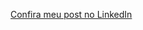 [Confira meu post no LinkedIn](https://www.linkedin.com/posts/wesleyguerra09_reactjs-nodejs-mongodb-activity-6756934953755267073-dgBC?utm_source=share&utm_medium=member_desktop)
